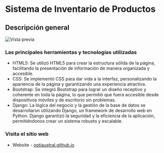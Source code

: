 # Sistema de Inventario de Productos

## Descripción general

![Vista previa](./design/optiaustral-website-design.jpg)

### Las principales herramientas y tecnologías utilizadas

- HTML5: Se utilizó HTML5 para crear la estructura sólida de la página, facilitando la presentación de información de manera organizada y accesible.
- CSS: Se implementó CSS para dar vida a la interfaz, personalizando la apariencia de la página y garantizando una experiencia atractiva. 
- Bootstrap: Se integró Bootstrap para lograr un diseño receptivo y coherente en toda la página, lo que permitió que fuera accesible desde dispositivos móviles y de escritorio sin problemas.
- Django: La lógica del negocio y la gestión de la base de datos se desarrollaron utilizando Django, un framework de desarrollo web en Python. Django garantizó la seguridad y la eficiencia de la aplicación, permitiéndonos crear un sistema robusto y escalable.

### Visita el sitio web

- Website - [optiaustral.github.io](https://roraima1986.github.io/optiaustral.github.io/)
